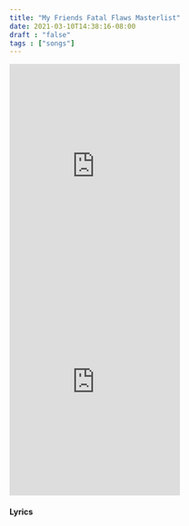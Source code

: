 ```yaml
---
title: "My Friends Fatal Flaws Masterlist"
date: 2021-03-10T14:38:16-08:00
draft : "false"
tags : ["songs"]
---
```


<iframe src="https://open.spotify.com/embed/album/5mj6KZOvneg9ZDTCQk0aPx" width="300" height="380" frameborder="0" allowtransparency="true" allow="encrypted-media"></iframe>

<!--more-->

<iframe src="https://open.spotify.com/embed/artist/7Jn4iPQ4xOje3URpWzD27A" width="300" height="380" frameborder="0" allowtransparency="true" allow="encrypted-media"></iframe>

#### Lyrics

```

```

<!--
♩     Musical quarter note     &#9833;
♪     Musical eighth note      &#9834;
♫     Musical single bar note  &#9835;
♬     Musical double bar note  &#9836;
𝄪     Double sharp note                  &#119082;
𝄆     Musical Symbol Left Repeat Sign    &#x1D106;
𝄇     Musical Symbol Right Repeat Sign   &#x1D107;
𝄈     Musical Symbol Repeat Dots         &#x1D108;
𝄐     Musical Symbol Fermata             &#x1D110;
𝄑     Musical Symbol Fermata Below       &#x1D111;
𝄒     Musical Symbol Breath Mark         &#x1D112;
𝆒     Musical Symbol Crescendo           &#x1D192;
𝆓     Musical Symbol Decrescendo         &#x1D193;
𝄫     Double flat note                   &#119083;
𝄞     G clef     &#119070;
𝄢     F clef     &#119074;
𝄡     C clef     &#119073; -->
